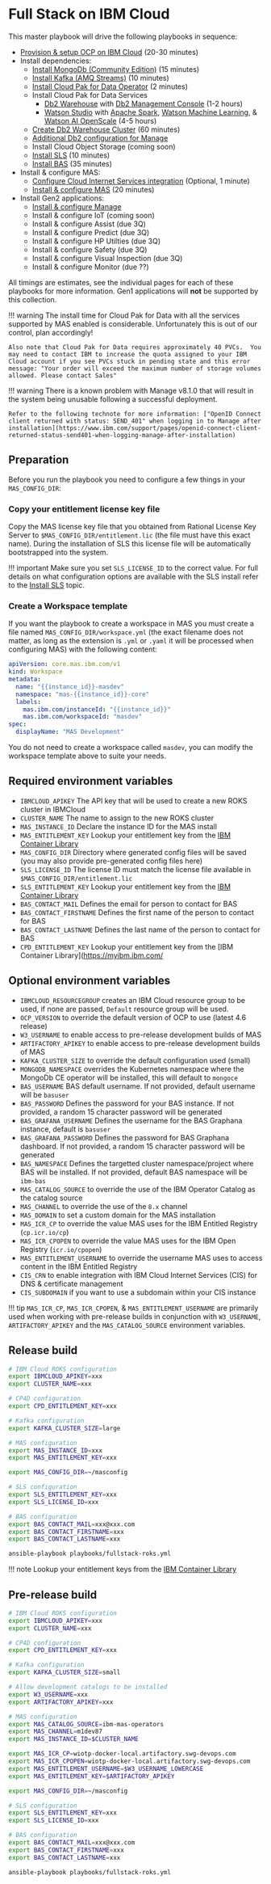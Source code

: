 # Full Stack on IBM Cloud

This master playbook will drive the following playbooks in sequence:

- [Provision & setup OCP on IBM Cloud](ocp.md#provision) (20-30 minutes)
- Install dependencies:
    - [Install MongoDb (Community Edition)](dependencies.md#install-mongodb-ce) (15 minutes)
    - [Install Kafka (AMQ Streams)](dependencies.md#install-amq-streams) (10 minutes)
    - [Install Cloud Pak for Data Operator](cp4d.md#install-cp4d) (2 minutes)
    - Install Cloud Pak for Data Services
        - [Db2 Warehouse](cp4d.md#db2-install) with [Db2 Management Console](cp4d.md#db2-install) (1-2 hours)
        - [Watson Studio](cp4d.md#watson-studio-install) with [Apache Spark](cp4d.md#watson-studio-install), [Watson Machine Learning](cp4d.md#watson-studio-install), & [Watson AI OpenScale](cp4d.md#watson-studio-install) (4-5 hours)
    - [Create Db2 Warehouse Cluster](cp4d.md#install-db2) (60 minutes)
    - [Additional Db2 configuration for Manage](mas.md#manage-db2-hack)
    - Install Cloud Object Storage (coming soon)
    - [Install SLS](sls.md#install-sls) (10 minutes)
    - [Install BAS](bas.md#install-bas) (35 minutes)
- Install & configure MAS:
    - [Configure Cloud Internet Services integration](mas.md#cloud-internet-services-integration) (Optional, 1 minute)
    - [Install & configure MAS](mas.md#install-mas) (20 minutes)
- Install Gen2 applications:
    - [Install & configure Manage](mas.md#install-mas-application)
    - Install & configure IoT (coming soon)
    - Install & configure Assist (due 3Q)
    - Install & configure Predict (due 3Q)
    - Install & configure HP Utilties (due 3Q)
    - Install & configure Safety (due 3Q)
    - Install & configure Visual Inspection (due 3Q)
    - Install & configure Monitor (due ??)

All timings are estimates, see the individual pages for each of these playbooks for more information.  Gen1 applications will **not** be supported by this collection.

!!! warning
    The install time for Cloud Pak for Data with all the services supported by MAS enabled is considerable.  Unfortunately this is out of our control, plan accordingly!

    Also note that Cloud Pak for Data requires approximately 40 PVCs.  You may need to contact IBM to increase the quota assigned to your IBM Cloud account if you see PVCs stuck in pending state and this error message: "Your order will exceed the maximum number of storage volumes allowed. Please contact Sales"

!!! warning
    There is a known problem with Manage v8.1.0 that will result in the system being unusable following a successful deployment.

    Refer to the following technote for more information: ["OpenID Connect client returned with status: SEND_401" when logging in to Manage after installation](https://www.ibm.com/support/pages/openid-connect-client-returned-status-send401-when-logging-manage-after-installation)


## Preparation
Before you run the playbook you need to configure a few things in your `MAS_CONFIG_DIR`:

### Copy your entitlement license key file
Copy the MAS license key file that you obtained from Rational License Key Server to `$MAS_CONFIG_DIR/entitlement.lic` (the file must have this exact name).  During the installation of SLS this license file will be automatically bootstrapped into the system.

!!! important
    Make sure you set `SLS_LICENSE_ID` to the correct value.  For full details on what configuration options are available with the SLS install refer to the [Install SLS](sls.md#install-sls) topic.

### Create a Workspace template
If you want the playbook to create a workspace in MAS you must create a file named `MAS_CONFIG_DIR/workspace.yml` (the exact filename does not matter, as long as the extension is `.yml` or `.yaml` it will be processed when configuring MAS) with the following content:

```yaml
apiVersion: core.mas.ibm.com/v1
kind: Workspace
metadata:
  name: "{{instance_id}}-masdev"
  namespace: "mas-{{instance_id}}-core"
  labels:
    mas.ibm.com/instanceId: "{{instance_id}}"
    mas.ibm.com/workspaceId: "masdev"
spec:
  displayName: "MAS Development"
```

You do not need to create a workspace called `masdev`, you can modify the workspace template above to suite your needs.

## Required environment variables
- `IBMCLOUD_APIKEY` The API key that will be used to create a new ROKS cluster in IBMCloud
- `CLUSTER_NAME` The name to assign to the new ROKS cluster
- `MAS_INSTANCE_ID` Declare the instance ID for the MAS install
- `MAS_ENTITLEMENT_KEY` Lookup your entitlement key from the [IBM Container Library](https://myibm.ibm.com/products-services/containerlibrary)
- `MAS_CONFIG_DIR` Directory where generated config files will be saved (you may also provide pre-generated config files here)
- `SLS_LICENSE_ID` The license ID must match the license file available in `$MAS_CONFIG_DIR/entitlement.lic`
- `SLS_ENTITLEMENT_KEY` Lookup your entitlement key from the [IBM Container Library](https://myibm.ibm.com/products-services/containerlibrary)
- `BAS_CONTACT_MAIL` Defines the email for person to contact for BAS
- `BAS_CONTACT_FIRSTNAME` Defines the first name of the person to contact for BAS
- `BAS_CONTACT_LASTNAME` Defines the last name of the person to contact for BAS
- `CPD_ENTITLEMENT_KEY` Lookup your entitlement key from the [IBM Container Library](https://myibm.ibm.com/


## Optional environment variables
- `IBMCLOUD_RESOURCEGROUP` creates an IBM Cloud resource group to be used, if none are passed, `Default` resource group will be used.
- `OCP_VERSION` to override the default version of OCP to use (latest 4.6 release)
- `W3_USERNAME` to enable access to pre-release development builds of MAS
- `ARTIFACTORY_APIKEY`  to enable access to pre-release development builds of MAS
- `KAFKA_CLUSTER_SIZE` to override the default configuration used (small)
- `MONGODB_NAMESPACE` overrides the Kubernetes namespace where the MongoDb CE operator will be installed, this will default to `mongoce`
- `BAS_USERNAME` BAS default username. If not provided, default username will be `basuser`
- `BAS_PASSWORD` Defines the password for your BAS instance. If not provided, a random 15 character password will be generated
- `BAS_GRAFANA_USERNAME` Defines the username for the BAS Graphana instance, default is `basuser`
- `BAS_GRAFANA_PASSWORD` Defines the password for BAS Graphana dashboard. If not provided, a random 15 character password will be generated
- `BAS_NAMESPACE` Defines the targetted cluster namespace/project where BAS will be installed. If not provided, default BAS namespace will be `ibm-bas`
- `MAS_CATALOG_SOURCE` to override the use of the IBM Operator Catalog as the catalog source
- `MAS_CHANNEL` to override the use of the `8.x` channel
- `MAS_DOMAIN` to set a custom domain for the MAS installation
- `MAS_ICR_CP` to override the value MAS uses for the IBM Entitled Registry (`cp.icr.io/cp`)
- `MAS_ICR_CPOPEN` to override the value MAS uses for the IBM Open Registry (`icr.io/cpopen`)
- `MAS_ENTITLEMENT_USERNAME` to override the username MAS uses to access content in the IBM Entitled Registry
- `CIS_CRN` to enable integration with IBM Cloud Internet Services (CIS) for DNS & certificate management
- `CIS_SUBDOMAIN` if you want to use a subdomain within your CIS instance

!!! tip
    `MAS_ICR_CP`, `MAS_ICR_CPOPEN`, & `MAS_ENTITLEMENT_USERNAME` are primarily used when working with pre-release builds in conjunction with `W3_USERNAME`, `ARTIFACTORY_APIKEY` and the `MAS_CATALOG_SOURCE` environment variables.

## Release build

```bash
# IBM Cloud ROKS configuration
export IBMCLOUD_APIKEY=xxx
export CLUSTER_NAME=xxx

# CP4D configuration
export CPD_ENTITLEMENT_KEY=xxx

# Kafka configuration
export KAFKA_CLUSTER_SIZE=large

# MAS configuration
export MAS_INSTANCE_ID=xxx
export MAS_ENTITLEMENT_KEY=xxx

export MAS_CONFIG_DIR=~/masconfig

# SLS configuration
export SLS_ENTITLEMENT_KEY=xxx
export SLS_LICENSE_ID=xxx

# BAS configuration
export BAS_CONTACT_MAIL=xxx@xxx.com
export BAS_CONTACT_FIRSTNAME=xxx
export BAS_CONTACT_LASTNAME=xxx

ansible-playbook playbooks/fullstack-roks.yml
```

!!! note
    Lookup your entitlement keys from the [IBM Container Library](https://myibm.ibm.com/products-services/containerlibrary)


## Pre-release build

```bash
# IBM Cloud ROKS configuration
export IBMCLOUD_APIKEY=xxx
export CLUSTER_NAME=xxx

# CP4D configuration
export CPD_ENTITLEMENT_KEY=xxx

# Kafka configuration
export KAFKA_CLUSTER_SIZE=small

# Allow development catalogs to be installed
export W3_USERNAME=xxx
export ARTIFACTORY_APIKEY=xxx

# MAS configuration
export MAS_CATALOG_SOURCE=ibm-mas-operators
export MAS_CHANNEL=m1dev87
export MAS_INSTANCE_ID=$CLUSTER_NAME

export MAS_ICR_CP=wiotp-docker-local.artifactory.swg-devops.com
export MAS_ICR_CPOPEN=wiotp-docker-local.artifactory.swg-devops.com
export MAS_ENTITLEMENT_USERNAME=$W3_USERNAME_LOWERCASE
export MAS_ENTITLEMENT_KEY=$ARTIFACTORY_APIKEY

export MAS_CONFIG_DIR=~/masconfig

# SLS configuration
export SLS_ENTITLEMENT_KEY=xxx
export SLS_LICENSE_ID=xxx

# BAS configuration
export BAS_CONTACT_MAIL=xxx@xxx.com
export BAS_CONTACT_FIRSTNAME=xxx
export BAS_CONTACT_LASTNAME=xxx

ansible-playbook playbooks/fullstack-roks.yml
```

